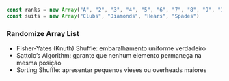 ```js
const ranks = new Array("A", "2", "3", "4", "5", "6", "7", "8", "9", "10", "J", "Q", "K");
const suits = new Array("Clubs", "Diamonds", "Hears", "Spades")
```

### Randomize Array List

- Fisher-Yates (Knuth) Shuffle: embaralhamento uniforme verdadeiro
- Sattolo’s Algorithm: garante que nenhum elemento permaneça na mesma posição
- Sorting Shuffle: apresentar pequenos vieses ou overheads maiores

